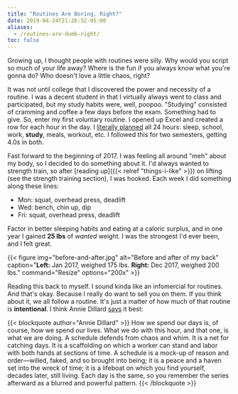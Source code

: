 ```yaml
---
title: "Routines Are Boring, Right?"
date: 2019-04-24T21:26:52-05:00
aliases:
  - /routines-are-dumb-right/
toc: false
---
```


Growing up, I thought people with routines were silly. Why would you script so much of your life away? Where is the fun if you always know what you're gonna do? Who doesn't love a little chaos, right?

<!--more-->

It was not until college that I discovered the power and necessity of a routine. I was a decent student in that I virtually always went to class and participated, but my study habits were, well, poopoo. "Studying" consisted of cramming and coffee a few days before the exam. Something had to give. So, enter my first voluntary routine. I opened up Excel and created a row for each hour in the day. I [literally planned](http://www.calnewport.com/blog/2008/04/07/monday-master-class-how-to-reduce-stress-and-get-more-done-by-building-an-autopilot-schedule/) all 24 hours: sleep, school, work, **study**, meals, workout, etc. I followed this for two semesters, getting 4.0s in both.

Fast forward to the beginning of 2017. I was feeling all around "meh" about my body, so I decided to do something about it. I'd always wanted to strength train, so after [reading up]({{< relref "things-i-like" >}}) on lifting (see the strength training section), I was hooked. Each week I did something along these lines:

- Mon: squat, overhead press, deadlift
- Wed: bench, chin up, dip
- Fri: squat, overhead press, deadlift

Factor in better sleeping habits and eating at a caloric surplus, and in one year I gained **25 lbs** of _wanted_ weight. I was the strongest I'd ever been, and I felt great.

{{< figure
img="before-and-after.jpg"
alt="Before and after of my back"
caption="**Left:** Jan 2017, weighed 175 lbs. **Right:** Dec 2017, weighed 200 lbs."
command="Resize"
options="200x" >}}

Reading this back to myself. I sound kinda like an infomercial for routines. And that's okay. Because I really do want to sell you on them. If you think about it, we all follow a routine. It's just a matter of how much of that routine is **intentional**. I think Annie Dillard [says](https://www.brainpickings.org/2013/06/07/annie-dillard-the-writing-life-1/) it best:

{{< blockquote author="Annie Dillard" >}}
How we spend our days is, of course, how we spend our lives. What we do with this hour, and that one, is what we are doing. A schedule defends from chaos and whim. It is a net for catching days. It is a scaffolding on which a worker can stand and labor with both hands at sections of time. A schedule is a mock-up of reason and order—willed, faked, and so brought into being; it is a peace and a haven set into the wreck of time; it is a lifeboat on which you find yourself, decades later, still living. Each day is the same, so you remember the series afterward as a blurred and powerful pattern.
{{< /blockquote >}}
